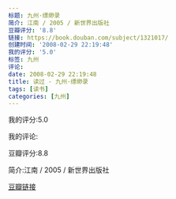 ```yaml
---
标题: 九州·缥缈录
简介: 江南 / 2005 / 新世界出版社
豆瓣评分: '8.8'
链接: https://book.douban.com/subject/1321017/
创建时间: '2008-02-29 22:19:48'
我的评分: '5.0'
标签: 九州
评论:
date: 2008-02-29 22:19:48
title: 读过 - 九州·缥缈录
tags: [读书]
categories: [九州]
---
```


我的评分:5.0

我的评论:

豆瓣评分:8.8

简介:江南 / 2005 / 新世界出版社

[豆瓣链接](https://book.douban.com/subject/1321017/)

